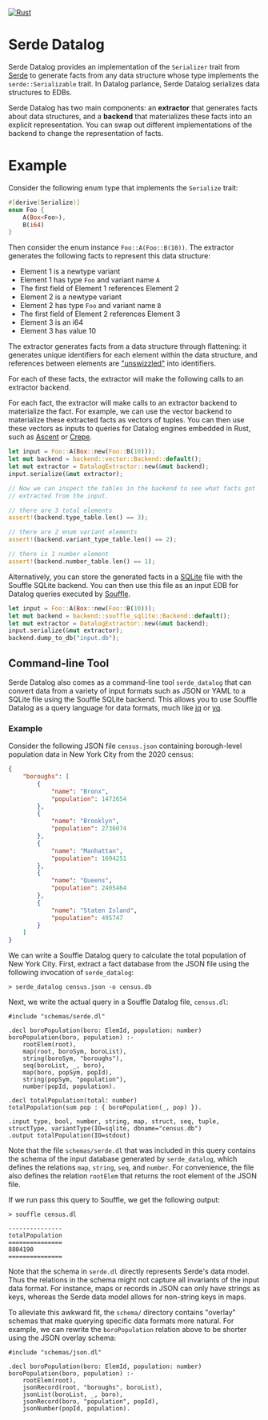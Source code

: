 [![Rust](https://github.com/rolph-recto/serde_datalog/actions/workflows/rust.yml/badge.svg)](https://github.com/rolph-recto/serde_datalog/actions/workflows/rust.yml)

# Serde Datalog

Serde Datalog provides an implementation of the `Serializer` trait from
[Serde](https://serde.rs/) to generate facts from any data structure whose type
implements the `serde::Serializable` trait. In Datalog parlance, Serde Datalog
serializes data structures to EDBs.

Serde Datalog has two main components: an **extractor** that generates facts
about data structures, and a **backend** that materializes these facts into
an explicit representation. You can swap out different implementations of the
backend to change the representation of facts.

# Example

Consider the following enum type that implements the `Serialize` trait:

```rust
#[derive(Serialize)]
enum Foo {
    A(Box<Foo>),
    B(i64)
}
```

Then consider the enum instance `Foo::A(Foo::B(10))`. The extractor
generates the following facts to represent this data structure:

- Element 1 is a newtype variant
- Element 1 has type `Foo` and variant name `A`
- The first field of Element 1 references Element 2
- Element 2 is a newtype variant
- Element 2 has type `Foo` and variant name `B`
- The first field of Element 2 references Element 3
- Element 3 is an i64
- Element 3 has value 10

The extractor generates facts from a data structure through flattening:
it generates unique identifiers for each element within the data structure,
and references between elements are
["unswizzled"](https://en.wikipedia.org/wiki/Pointer_swizzling)
into identifiers.

For each of these facts, the extractor will make the following calls to an
extractor backend.

For each fact, the extractor will make calls to an extractor backend 
to materialize the fact. For example, we can use the vector backend to
materialize these extracted facts as vectors of tuples.
You can then use these vectors as inputs to queries for Datalog engines embedded
in Rust, such as [Ascent](https://crates.io/crates/ascent) or
[Crepe](https://docs.rs/crepe/latest/crepe/).

```rust
let input = Foo::A(Box::new(Foo::B(10)));
let mut backend = backend::vector::Backend::default();
let mut extractor = DatalogExtractor::new(&mut backend);
input.serialize(&mut extractor);

// Now we can inspect the tables in the backend to see what facts got
// extracted from the input.

// there are 3 total elements
assert!(backend.type_table.len() == 3);

// there are 2 enum variant elements
assert!(backend.variant_type_table.len() == 2);

// there is 1 number element
assert!(backend.number_table.len() == 1);
```

Alternatively, you can store the generated facts in a [SQLite](https://sqlite)
file with the Souffle SQLite backend. You can then use this file as an input
EDB for Datalog queries executed by [Souffle](https://souffle-lang.github.io).

```rust
let input = Foo::A(Box::new(Foo::B(10)));
let mut backend = backend::souffle_sqlite::Backend::default();
let mut extractor = DatalogExtractor::new(&mut backend);
input.serialize(&mut extractor);
backend.dump_to_db("input.db");
```

## Command-line Tool

Serde Datalog also comes as a command-line tool `serde_datalog` that can convert
data from a variety of input formats such as JSON or YAML to a SQLite file
using the Souffle SQLite backend. This allows you to use Souffle Datalog as a
query language for data formats, much like [jq](https://jqlang.github.io/jq/)
or [yq](https://mikefarah.gitbook.io/yq).

### Example

Consider the following JSON file `census.json` containing borough-level
population data in New York City from the 2020 census:

```json
{
	"boroughs": [
		{
			"name": "Bronx",
			"population": 1472654
		},
		{
			"name": "Brooklyn",
			"population": 2736074
		},
		{
			"name": "Manhattan",
			"population": 1694251
		},
		{
			"name": "Queens",
			"population": 2405464
		},
		{
			"name": "Staten Island",
			"population": 495747
		}
	]
}
```

We can write a Souffle Datalog query to calculate the total population of
New York City. First, extract a fact database from the JSON file using
the following invocation of `serde_datalog`:

```
> serde_datalog census.json -o census.db
```

Next, we write the actual query in a Souffle Datalog file, `census.dl`:

```
#include "schemas/serde.dl"

.decl boroPopulation(boro: ElemId, population: number)
boroPopulation(boro, population) :-
    rootElem(root),
    map(root, boroSym, boroList),
    string(boroSym, "boroughs"),
    seq(boroList, _, boro),
    map(boro, popSym, popId),
    string(popSym, "population"),
    number(popId, population).

.decl totalPopulation(total: number)
totalPopulation(sum pop : { boroPopulation(_, pop) }).

.input type, bool, number, string, map, struct, seq, tuple, structType, variantType(IO=sqlite, dbname="census.db")
.output totalPopulation(IO=stdout)
```

Note that the file `schemas/serde.dl` that was included in this query contains
the schema of the input database generated by `serde_datalog`, which
defines the relations `map`, `string`, `seq`, and `number`. For convenience,
the file also defines the relation `rootElem` that returns the root element of
the JSON file.

If we run pass this query to Souffle, we get the following output:

```
> souffle census.dl

---------------
totalPopulation
===============
8804190
===============
```

Note that the schema in `serde.dl` directly represents Serde's data model.
Thus the relations in the schema might not capture all invariants of the
input data format. For instance, maps or records in JSON can only have strings
as keys, whereas the Serde data model allows for non-string keys in maps.

To alleviate this awkward fit, the `schema/` directory contains "overlay"
schemas that make querying specific data formats more natural. For example,
we can rewrite the `boroPopulation` relation above to be shorter using the
JSON overlay schema:

```
#include "schemas/json.dl"

.decl boroPopulation(boro: ElemId, population: number)
boroPopulation(boro, population) :-
    rootElem(root),
    jsonRecord(root, "boroughs", boroList),
    jsonList(boroList, _, boro),
    jsonRecord(boro, "population", popId),
    jsonNumber(popId, population).
```